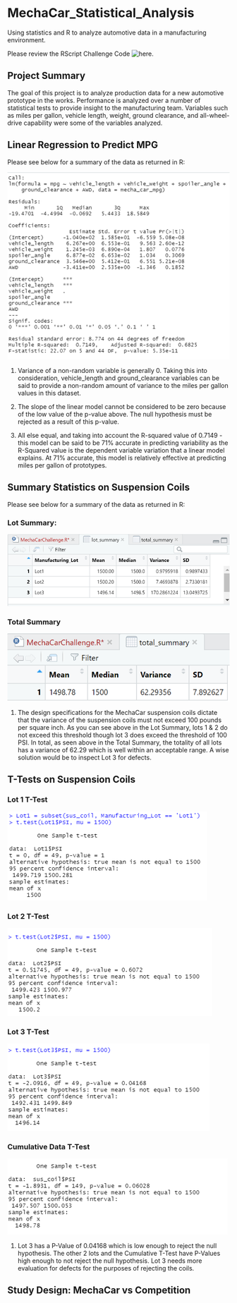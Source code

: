 # MechaCar_Statistical_Analysis
Using statistics and R to analyze automotive data in a manufacturing environment. 

Please review the RScript Challenge Code ![here.](https://github.com/JonathanBrown003/MechaCar_Statistical_Analysis/blob/f77d8ef4614efbd80107cfd92ea22c6424474cae/MechaCarChallenge.R)

## Project Summary
The goal of this project is to analyze production data for a new automotive prototype in the works. Performance is analyzed over a number of statistical tests to provide insight to the manufacturing team. Variables such as miles per gallon, vehicle length, weight, ground clearance, and all-wheel-drive capability were some of the variables analyzed. 

## Linear Regression to Predict MPG
Please see below for a summary of the data as returned in R:

![](https://github.com/JonathanBrown003/MechaCar_Statistical_Analysis/blob/faab47efc1a186d33618fa94fe62dab96ae9a05a/Resources/Deliv1_Output.PNG)

1) Variance of a non-random variable is generally 0. Taking this into consideration, vehicle_length and ground_clearance variables can be said to provide a non-random amount of variance to the miles per gallon values in this dataset.

2) The slope of the linear model cannot be considered to be zero because of the low value of the p-value above. The null hypothesis must be rejected as a result of this p-value. 

3) All else equal, and taking into account the R-squared value of 0.7149 - this model can be said to be 71% accurate in predicting variability as the R-Squared value is the dependent variable variation that a linear model explains. At 71% accurate, this model is relatively effective at predicting miles per gallon of prototypes. 

## Summary Statistics on Suspension Coils
Please see below for a summary of the data as returned in R:

### Lot Summary: 
![](https://github.com/JonathanBrown003/MechaCar_Statistical_Analysis/blob/ca02a18262be1542f3b78701c94d9560054ae8e8/Resources/Deliv2_Lot_Summary.PNG)

### Total Summary
![](https://github.com/JonathanBrown003/MechaCar_Statistical_Analysis/blob/ca02a18262be1542f3b78701c94d9560054ae8e8/Resources/Deliv2_Total_Summary.PNG)

1) The design specifications for the MechaCar suspension coils dictate that the variance of the suspension coils must not exceed 100 pounds per square inch. As you can see above in the Lot Summary, lots 1 & 2 do not exceed this threshold though lot 3 does exceed the threshold of 100 PSI. In total, as seen above in the Total Summary, the totality of all lots has a variance of 62.29 which is well within an acceptable range. A wise solution would be to inspect Lot 3 for defects. 

## T-Tests on Suspension Coils

### Lot 1 T-Test
![](https://github.com/JonathanBrown003/MechaCar_Statistical_Analysis/blob/05abe13f10eb1f306b94021b04a1aed7d915363a/Resources/Deliv3_Lot1_Ttest.PNG)

### Lot 2 T-Test
![](https://github.com/JonathanBrown003/MechaCar_Statistical_Analysis/blob/05abe13f10eb1f306b94021b04a1aed7d915363a/Resources/Deliv3_Lot2_Ttest.PNG)

### Lot 3 T-Test
![](https://github.com/JonathanBrown003/MechaCar_Statistical_Analysis/blob/05abe13f10eb1f306b94021b04a1aed7d915363a/Resources/Deliv3_Lot3_Ttest.PNG)

### Cumulative Data T-Test
![](https://github.com/JonathanBrown003/MechaCar_Statistical_Analysis/blob/05abe13f10eb1f306b94021b04a1aed7d915363a/Resources/Deliv3_One_Sample_Ttest.PNG)

1) Lot 3 has a P-Value of 0.04168 which is low enough to reject the null hypothesis. The other 2 lots and the Cumulative T-Test have P-Values high enough to not reject the null hypothesis. Lot 3 needs more evaluation for defects for the purposes of rejecting the coils.  

## Study Design: MechaCar vs Competition

